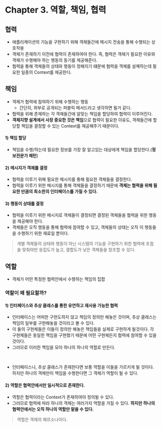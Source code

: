# Chapter 3. 역할, 책임, 협력

## 협력
- 애플리케이션의 기능을 구현하기 위해 객체들간에 메시지 전송을 통해 수행되는 상호작용
- 객체가 존재하기 이전에 협력이 존재하여야 한다. 즉, 협력은 객체가 필요한 이유와 객체가 수행해야 하는 행동의 동기를 제공해준다.
- 협력을 통해 객체들의 상태와 행동이 정해지기 떄문에 협력을 객체를 설꼐하는데 필요한 일종의 Context를 제공한다.

## 책임
- 객체가 협력에 참여하기 위해 수행하는 행동
    - 간단히, 외부로 공개되는 퍼블릭 메서드라고 생각하면 될거 같다.
- 협력을 위해 존재하는 각 객체들간에 알맞는 책임을 할당하여 협력이 이루어진다.
- **객체지향 설계에서 사장 중요한 것은 책임**으로 협력이 필요한 이유도, 객체들간에 할당할 책임을 결정할 수 있는 Context를 제공해주기 때문이다.

#### 1) 책임 할당
- 책임을 수행/하는데 필요한 정보를 가장 잘 알고있는 대상에게 책임을 할당한다.(**정보전문가 패턴**)

#### 2) 메시지가 객체를 결정
- 협력을 이루기 위해 필요한 메시지를 통해 필요한 객체들을 결정한다.
- 협력을 이루기 위한 메시지를 통해 객체들을 결정하기 때문에 **객체는 협력을 위해 필요한 만큼의 최소한의 인터페이스를 가질 수 있다.**

#### 3) 행동이 상태를 결정
- 협력을 이루기 위한 메시지로 객체들이 결정되면 결정된 객체들을 협력을 위한 행동을 제공해야 한다.
- 객체들은 오직 행동을 통해 협력에 참여할 수 있고, 객체들의 상태는 오직 이 행동들을 수행하기 위한 재료일 뿐이다.

> 개별 객체들의 상태와 행동이 아닌 시스템의 기능을 구현하기 위한 협력에 초점을 맞춰야만 응집도가 높고, 결합도가 낮은 객체들을 창조할 수 있다.

## 역할
- 객체가 어떤 특정한 협력안에서 수행하는 책임의 집합

### 역할이 왜 필요할까?
#### 1) 인터페이스와 추상 클래스를 통한 유연하고 재사용 가능한 협력
- 인터페이스는 어떠한 구현도하지 않고 책임의 정의만 해놓은 것이며, 추상 클래스는 책임의 일부를 구현해놓을 것이라고 볼 수 있다.
- 이 둘의 구현체들은 이들이 정의만 해놓은 책임들을 실제로 구현하게 될것이다. 각 구현체들은 동일한 책임을 구현했기 때문에 어떤 구현체든지 협력에 참여할 수 있을것이다.
- 그러므로 이러한 책임을 모아 하나의 하나의 역할로 만든다. 

<br>

- 인터페이스나, 추상 클래스가 존재한다면 보통 역할을 이들을 가르키게 될 것이다. 하지만 하나의 객체만이 책임을 수행한다면 그 객체가 역할이 될 수 있다.

#### 2) 역할은 협력안에서만 일시적으로 존재한다.
- 역할은 협력이라는 Context가 존재하여야 정의될 수 있다.
- 그러므로 협력에 따라 하나의 객체는 여러가지 역할을 가질 수 있다. **하지만 하나의 협력안에서는 오직 하나의 역할만 맡을 수 있다.**

> 역할은 객체의 페르소나이다.  



  
